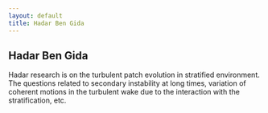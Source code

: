 ```yaml
---
layout: default
title: Hadar Ben Gida
---
```


## Hadar Ben Gida

Hadar research is on the turbulent patch evolution in stratified environment. The questions related to secondary instability at long times, variation of coherent motions in the turbulent wake due to the interaction with the stratification, etc. 


<html>
<object width="640" height="360"><param name="movie" value="http://www.youtube.com/v/PsSpXnYxvfg&hl=en_US&feature=player_embedded&version=3"></param><param name="allowFullScreen" value="true"></param><param name="allowScriptAccess" value="always"></param><embed src="http://www.youtube.com/v/PsSpXnYxvfg&hl=en_US&feature=player_embedded&version=3" type="application/x-shockwave-flash" allowfullscreen="true" allowScriptAccess="always" width="640" height="360"></embed></object>
</html>